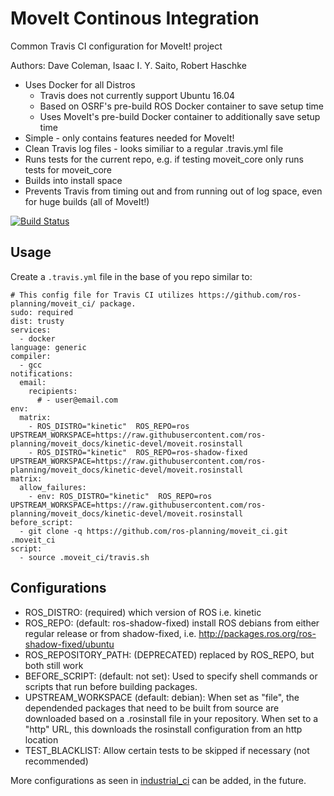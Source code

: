 # MoveIt Continous Integration
Common Travis CI configuration for MoveIt! project

Authors: Dave Coleman, Isaac I. Y. Saito, Robert Haschke

- Uses Docker for all Distros
  - Travis does not currently support Ubuntu 16.04
  - Based on OSRF's pre-build ROS Docker container to save setup time
  - Uses MoveIt's pre-build Docker container to additionally save setup time
- Simple - only contains features needed for MoveIt!
- Clean Travis log files - looks similiar to a regular .travis.yml file
- Runs tests for the current repo, e.g. if testing moveit\_core only runs tests for moveit\_core
- Builds into install space
- Prevents Travis from timing out and from running out of log space, even for huge builds (all of MoveIt!)

[![Build Status](https://travis-ci.org/ros-planning/moveit_ci.svg?branch=master)](https://travis-ci.org/ros-planning/moveit_ci)

## Usage

Create a ``.travis.yml`` file in the base of you repo similar to:

```
# This config file for Travis CI utilizes https://github.com/ros-planning/moveit_ci/ package.
sudo: required
dist: trusty
services:
  - docker
language: generic
compiler:
  - gcc
notifications:
  email:
    recipients:
      # - user@email.com
env:
  matrix:
    - ROS_DISTRO="kinetic"  ROS_REPO=ros              UPSTREAM_WORKSPACE=https://raw.githubusercontent.com/ros-planning/moveit_docs/kinetic-devel/moveit.rosinstall
    - ROS_DISTRO="kinetic"  ROS_REPO=ros-shadow-fixed UPSTREAM_WORKSPACE=https://raw.githubusercontent.com/ros-planning/moveit_docs/kinetic-devel/moveit.rosinstall
matrix:
  allow_failures:
    - env: ROS_DISTRO="kinetic"  ROS_REPO=ros              UPSTREAM_WORKSPACE=https://raw.githubusercontent.com/ros-planning/moveit_docs/kinetic-devel/moveit.rosinstall
before_script:
  - git clone -q https://github.com/ros-planning/moveit_ci.git .moveit_ci
script:
  - source .moveit_ci/travis.sh
```

## Configurations

- ROS_DISTRO: (required) which version of ROS i.e. kinetic
- ROS_REPO: (default: ros-shadow-fixed) install ROS debians from either regular release or from shadow-fixed, i.e. http://packages.ros.org/ros-shadow-fixed/ubuntu
- ROS_REPOSITORY\_PATH: (DEPRECATED) replaced by ROS\_REPO, but both still work
- BEFORE_SCRIPT: (default: not set): Used to specify shell commands or scripts that run before building packages.
- UPSTREAM_WORKSPACE (default: debian): When set as "file", the dependended packages that need to be built from source are downloaded based on a .rosinstall file in your repository. When set to a "http" URL, this downloads the rosinstall configuration from an http location
- TEST_BLACKLIST: Allow certain tests to be skipped if necessary (not recommended)

More configurations as seen in [industrial_ci](https://github.com/ros-industrial/industrial_ci) can be added, in the future.
